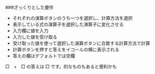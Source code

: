 ###ざっくりとした要件

- それぞれの演算ボタンのうち一つを選択し、計算方法を選択
- 表示している式の演算子を選択した演算子に変化させる
- 入力欄に値を入力
- 入力した値を受け取る
- 受け取った値を使って選択した演算ボタンに合致する計算方法で計算
- 計算ボタンを押すと答えをイコールの横に表示される
- 答えの欄はデフォルトでは空欄

□　+　□ の答えは □ です。的なものもあると便利かも
